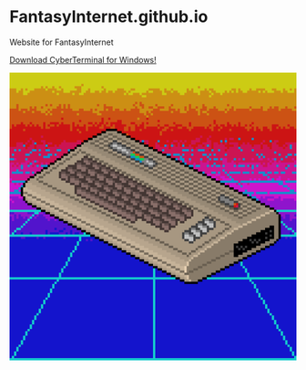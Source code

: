 FantasyInternet.github.io
=========================
Website for FantasyInternet

[Download CyberTerminal for Windows!](https://github.com/FantasyInternet/cyberterminal/releases)

![retrowave64](./images/retrowave64.gif)
